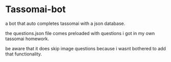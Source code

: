 # Tassomai-bot
a bot that auto completes tassomai with a json database.

the questions.json file comes preloaded with questions i got in my own tassomai homework.

be aware that it does skip image questions because i wasnt bothered to add that functionality.

